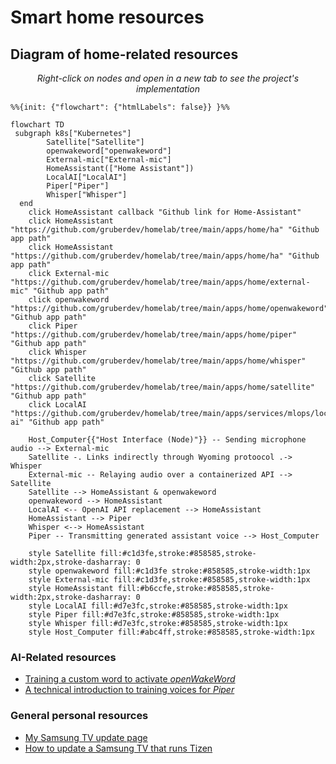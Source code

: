 # Smart home resources

## Diagram of home-related resources

<center>

*Right-click on nodes and open in a new tab to see the project's implementation*

</center>

```mermaid
%%{init: {"flowchart": {"htmlLabels": false}} }%%

flowchart TD
 subgraph k8s["Kubernetes"]
        Satellite["Satellite"]
        openwakeword["openwakeword"]
        External-mic["External-mic"]
        HomeAssistant(["Home Assistant"])
        LocalAI["LocalAI"]
        Piper["Piper"]
        Whisper["Whisper"]
  end
    click HomeAssistant callback "Github link for Home-Assistant"
    click HomeAssistant "https://github.com/gruberdev/homelab/tree/main/apps/home/ha" "Github app path"
    click HomeAssistant "https://github.com/gruberdev/homelab/tree/main/apps/home/ha" "Github app path"
    click External-mic "https://github.com/gruberdev/homelab/tree/main/apps/home/external-mic" "Github app path"
    click openwakeword "https://github.com/gruberdev/homelab/tree/main/apps/home/openwakeword" "Github app path"
    click Piper "https://github.com/gruberdev/homelab/tree/main/apps/home/piper" "Github app path"
    click Whisper "https://github.com/gruberdev/homelab/tree/main/apps/home/whisper" "Github app path"
    click Satellite "https://github.com/gruberdev/homelab/tree/main/apps/home/satellite" "Github app path"
    click LocalAI "https://github.com/gruberdev/homelab/tree/main/apps/services/mlops/local-ai" "Github app path"

    Host_Computer{{"Host Interface (Node)"}} -- Sending microphone audio --> External-mic
    Satellite -. Links indirectly through Wyoming protoocol .-> Whisper
    External-mic -- Relaying audio over a containerized API --> Satellite
    Satellite --> HomeAssistant & openwakeword
    openwakeword --> HomeAssistant
    LocalAI <-- OpenAI API replacement --> HomeAssistant
    HomeAssistant --> Piper
    Whisper <--> HomeAssistant
    Piper -- Transmitting generated assistant voice --> Host_Computer

    style Satellite fill:#c1d3fe,stroke:#858585,stroke-width:2px,stroke-dasharray: 0
    style openwakeword fill:#c1d3fe stroke:#858585,stroke-width:1px
    style External-mic fill:#c1d3fe,stroke:#858585,stroke-width:1px
    style HomeAssistant fill:#b6ccfe,stroke:#858585,stroke-width:2px,stroke-dasharray: 0
    style LocalAI fill:#d7e3fc,stroke:#858585,stroke-width:1px
    style Piper fill:#d7e3fc,stroke:#858585,stroke-width:1px
    style Whisper fill:#d7e3fc,stroke:#858585,stroke-width:1px
    style Host_Computer fill:#abc4ff,stroke:#858585,stroke-width:1px
```
### AI-Related resources

- [Training a custom word to activate *openWakeWord*][oww-train-uri] 
- [A technical introduction to training voices for *Piper*][piper-intro]

### General personal resources

- [My Samsung TV update page][samsung-update-tv]
- [How to update a Samsung TV that runs Tizen][tizen-page-samsung]


[tizen-page-samsung]: https://www.samsung.com/us/support/answer/ANS00062224/
[samsung-update-tv]: https://www.samsung.com/br/support/model/UN50AU8000GXZD/#tips
[oww-train-uri]: https://colab.research.google.com/drive/1q1oe2zOyZp7UsB3jJiQ1IFn8z5YfjwEb?usp=sharing#scrollTo=1cbqBebHXjFD
[piper-intro]: https://github.com/ZachB100/Piper-Training-Guide-with-Screen-Reader